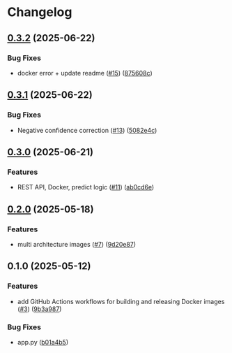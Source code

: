# Changelog

## [0.3.2](https://github.com/remla25-team3/model-service/compare/v0.3.1...v0.3.2) (2025-06-22)


### Bug Fixes

* docker error + update readme ([#15](https://github.com/remla25-team3/model-service/issues/15)) ([875608c](https://github.com/remla25-team3/model-service/commit/875608c64b74102c4fe1e3e60709d16fd1a5ac73))

## [0.3.1](https://github.com/remla25-team3/model-service/compare/v0.3.0...v0.3.1) (2025-06-22)


### Bug Fixes

* Negative confidence correction ([#13](https://github.com/remla25-team3/model-service/issues/13)) ([5082e4c](https://github.com/remla25-team3/model-service/commit/5082e4c8f1885c62ae9148557534a03e57cb5859))

## [0.3.0](https://github.com/remla25-team3/model-service/compare/v0.2.0...v0.3.0) (2025-06-21)


### Features

* REST API, Docker, predict logic ([#11](https://github.com/remla25-team3/model-service/issues/11)) ([ab0cd6e](https://github.com/remla25-team3/model-service/commit/ab0cd6ee9fd16c4a3f496af5b56d80b8b4b19f9d))

## [0.2.0](https://github.com/remla25-team3/model-service/compare/v0.1.0...v0.2.0) (2025-05-18)


### Features

* multi architecture images ([#7](https://github.com/remla25-team3/model-service/issues/7)) ([9d20e87](https://github.com/remla25-team3/model-service/commit/9d20e87b5471831b2d2a5b61b79e4ff2d7f1ca78))

## 0.1.0 (2025-05-12)


### Features

* add GitHub Actions workflows for building and releasing Docker images ([#3](https://github.com/remla25-team3/model-service/issues/3)) ([9b3a987](https://github.com/remla25-team3/model-service/commit/9b3a987d2810a143334cd599e2fb28253a98b667))


### Bug Fixes

* app.py ([b01a4b5](https://github.com/remla25-team3/model-service/commit/b01a4b55b1dffc098fe346144fa896b1d4bad099))
